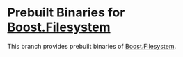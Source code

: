 # Prebuilt Binaries for [Boost.Filesystem](https://github.com/boostorg/filesystem)

This branch provides prebuilt binaries of [Boost.Filesystem](https://github.com/boostorg/filesystem).
